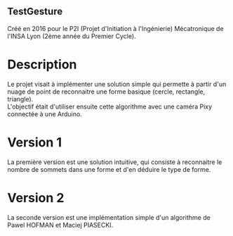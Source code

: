 ## TestGesture
Créé en 2016 pour le P2I (Projet d'Initiation à l'Ingénierie) Mécatronique de l'INSA Lyon (2ème année du Premier Cycle).

# Description
Le projet visait à implémenter une solution simple qui permette à partir d'un nuage de point de reconnaitre une forme basique (cercle, rectangle, triangle).   
L'objectif était d'utiliser ensuite cette algorithme avec une caméra Pixy connectée à une Arduino.

# Version 1
La première version est une solution intuitive, qui consiste à reconnaitre le nombre de sommets dans une forme et d'en déduire le type de forme.

# Version 2
La seconde version est une implémentation simple d'un algorithme de Pawel HOFMAN et Maciej PIASECKI.
